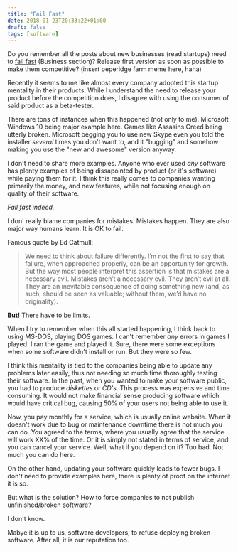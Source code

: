 ```yaml
---
title: "Fail Fast"
date: 2018-01-23T20:33:22+01:00
draft: false
tags: [software]
---
```

Do you remember all the posts about new businesses (read startups) need to [fail fast](https://en.wikipedia.org/wiki/Fail-fast#Business) (Business section)? Release first version
as soon as possible to make them competitive? (insert peperidge farm meme here, haha)

Recently it seems to me like almost every company adopted this startup mentality in their products. While I understand
the need to release your product before the competition does, I disagree with using the consumer of said product
as a beta-tester.

There are tons of instances when this happened (not only to me). Microsoft Windows 10 being major example here. 
Games like Assasins Creed being utterly broken. Microsoft begging you to use new Skype even you told the installer
*several* times you don't want to, and it "bugging" and somehow making you use the "new and awesome" version anyway.

I don't need to share more examples. Anyone who ever used *any* software has plenty examples of being dissapointed
by product (or it's software) while paying them for it. I think this really comes to companies wanting primarily
the money, and new features, while not focusing enough on quality of their software.

*Fail fast indeed.*

I don' really blame companies for mistakes. Mistakes happen. They are also major way humans learn. It is OK to fail.

Famous quote by Ed Catmull:

> We need to think about failure differently. I’m not the first to say that failure, when approached properly, can 
be an opportunity for growth. But the way most people interpret this assertion is that mistakes are a necessary 
evil. Mistakes aren’t a necessary evil. They aren’t evil at all. They are an inevitable consequence of doing 
something new (and, as such, should be seen as valuable; without them, we’d have no originality).

**But!** There have to be limits.

When I try to remember when this all started happening, I think back to using MS-DOS, playing DOS games.
I can't remember *any* errors in games I played. I ran the game and played it. Sure, there were some exceptions
when some software didn't install or run. But they were so few.

I think this mentality is tied to the companies being able to update any problems later easily, thus
not needing so much time thoroughly testing their software. In the past, when you wanted to make your software public,
you had to produce *diskettes* or *CD's*. This process was expensive and time consuming. It would not make financial
sense producing software which would have critical bug, causing 50% of your users not being able to use it. 

Now, you pay monthly for a service, which is usually online website. When it doesn't work due to bug or maintenance downtime
there is not much you can do. You agreed to the terms, where you usually agree that the service will work XX% of the time.
Or it is simply not stated in terms of service, and you can cancel your service. Well, what if you depend on it? Too bad. Not
much you can do here.

On the other hand, updating your software quickly leads to fewer bugs. I don't need to provide examples here,
there is plenty of proof on the internet it is so.  

But what is the solution? How to force companies to not publish unfinished/broken software?  

I don't know.  

Mabye it is up to us, software developers, to refuse deploying broken software. After all, it is our reputation too.